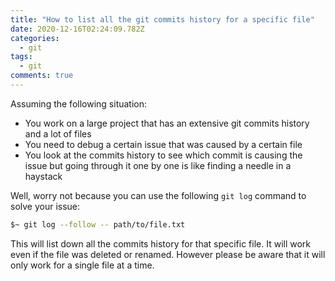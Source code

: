 ```yaml
---
title: "How to list all the git commits history for a specific file"
date: 2020-12-16T02:24:09.782Z
categories:
  - git
tags:
  - git
comments: true
---
```

Assuming the following situation:

- You work on a large project that has an extensive git commits history and a lot of files
- You need to debug a certain issue that was caused by a certain file
- You look at the commits history to see which commit is causing the issue but going through it one by one is like finding a needle in a haystack

Well, worry not because you can use the following `git log` command to solve your issue:

```bash
$~ git log --follow -- path/to/file.txt
```

This will list down all the commits history for that specific file. It will work even if the file was deleted or renamed. However please be aware that it will only work for a single file at a time.
